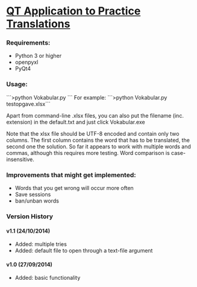 <h1><u>QT Application to Practice Translations</u></h1>

<h3>Requirements:</h3>   
<ul><li>Python 3 or higher  
<li>openpyxl  
<li>PyQt4</li></ul>
  
<h3>Usage: </h3>    
```>python Vokabular.py <excel file with words and translations.xlsx>```  
For example:  
```>python Vokabular.py testopgave.xlsx```  

Apart from command-line .xlsx files, you can also put the filename (inc. extension) in the default.txt and just click Vokabular.exe

<p>Note that the xlsx file should be UTF-8 encoded and contain only two columns. 
The first column contains the word that has to be translated, the second one the solution.
So far it appears to work with multiple words and commas, although this requires more testing. 
Word comparison is case-insensitive. 
</p>


<h3>Improvements that might get implemented:  </h3>   
<ul><li>Words that you get wrong will occur more often  </li>
<li>Save sessions  </li>
<li>ban/unban words  </li></ul>

<h3> Version History </h3>
<h4>v1.1 (24/10/2014)</h4> 
<ul><li>Added: multiple tries</li>
<li>Added: default file to open through a text-file argument</li>
</ul>
<h4>v1.0 (27/09/2014)</h4> 
<ul><li>Added: basic functionality</li></ul>
